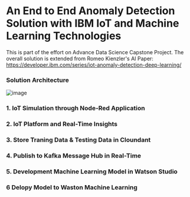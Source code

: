 # An End to End Anomaly Detection Solution with IBM IoT and Machine Learning Technologies
This is part of the effort on Advance Data Science Capstone Project. The overall solution is extended from Romeo Kienzler's AI Paper: https://developer.ibm.com/series/iot-anomaly-detection-deep-learning/ 


### Solution Architecture

![image](https://user-images.githubusercontent.com/18288611/50719984-6f378c80-106a-11e9-9f16-6d7ecd63482e.png)


### 1. IoT Simulation through Node-Red Application



### 2. IoT Platform and Real-Time Insights


### 3. Store Traning Data & Testing Data in Cloundant


### 4. Publish to Kafka Message Hub in Real-Time


### 5. Development Machine Learning Model in Watson Studio


### 6 Delopy Model to Waston Machine Learning 



